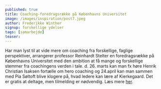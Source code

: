 ```yaml
---
published: true
title: Coaching-foredragsrække på Københavns Universitet
image: /images/inspiration/post7.jpeg
author: Frederikke Winther
signup: forskellige ydelser
tags: [samarbejde]
teaser:
---
```


Har man lyst til at vide mere om coaching fra forskellige, faglige perspektiver, arrangerer professor Reinhardt Stelter en foredragsrække på Københavns Universitet med den ambition at få mange og forskellige stemmer fra coachingens verden i tale. d. 26. marts kan man fx høre Henrik Christian Isaksen fortælle om hero coaching og 24.april kan man sammen med Pia Søltoft blive klogere på, hvad ledere kan lære af Kierkegaard. Det er gratis at deltage, men tilmelding er nødvendig. Læs mere <a href="https://nexs.ku.dk/forskning/idraet-individ-samfund/projekter/coaching/coachingforedrag/" target="_blank">her</a>.